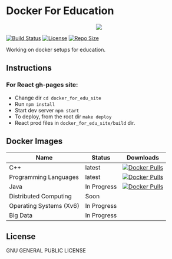 # Docker For Education

<p align="center">
  <img src="https://raw.githubusercontent.com/vutsalsinghal/docker-for-ed/master/docker_for_edu_site/favicon.ico">
</p>

[![Build Status](https://img.shields.io/travis/com/gcallah/docker-for-ed/master.svg?style=for-the-badge)](https://travis-ci.com/gcallah/docker-for-ed)
[![License](https://img.shields.io/github/license/gcallah/docker-for-ed.svg?style=for-the-badge)](https://github.com/gcallah/docker-for-ed/blob/master/LICENSE)
[![Repo Size](https://img.shields.io/github/repo-size/gcallah/docker-for-ed.svg?style=for-the-badge)](https://github.com/gcallah/docker-for-ed)

Working on docker setups for education.

## Instructions

### For React gh-pages site:
- Change dir `cd docker_for_edu_site`
- Run `npm install`
- Start dev server `npm start`
- To deploy, from the root dir `make deploy`
- React prod files in `docker_for_edu_site/build` dir.

## Docker Images

| Name | Status| Downloads |
|------|------|-----------|
| C++ | latest | [![Docker Pulls](https://img.shields.io/docker/pulls/gcallah/cplusplus.svg)](https://hub.docker.com/r/gcallah/cplusplus) |
| Programming Languages | latest | [![Docker Pulls](https://img.shields.io/docker/pulls/gcallah/pl.svg)](https://hub.docker.com/r/gcallah/pl)|
| Java | In Progress | [![Docker Pulls](https://img.shields.io/docker/pulls/gcallah/java.svg)](https://hub.docker.com/r/gcallah/java)|
| Distributed Computing | Soon |
| Operating Systems (Xv6) | In Progress |
| Big Data | In Progress |

## License

GNU GENERAL PUBLIC LICENSE
